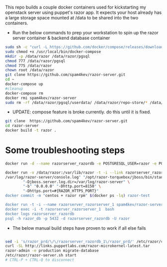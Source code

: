 This repo builds a couple docker containers used for kickstarting my openstack server using puppet's razor app.
It expects your host already has a large storage space mounted at /data to be shared into the two containers.

- Run the below commands to prep your workstation to spin up the razor server container & backend database container
```bash
sudo sh -c "curl -L https://github.com/docker/compose/releases/download/1.5.2/docker-compose-`uname -s`-`uname -m` > /usr/local/bin/docker-compose"
sudo chmod +x /usr/local/bin/docker-compose
mkdir -p /data/razor /data/razor/pgsql
chmod 777 /data/razor/pgsql
chmod 775 /data/razor
chown root /data/razor
git clone https://github.com/spam4kev/razor-server.git
cd ~
docker-compose up
#cleanup
docker-compose rm
docker rmi spam4kev/razor-server
sudo rm -rf /data/razor/pgsql/userdata/ /data/razor/repo-store/* /data/razor/razor-server.sh
```

-  UPDATE: compose feature is broke currently. do this until it is fixed.

```bash
git clone  https://github.com/spam4kev/razor-server.git
cd razor-server
docker build -t razor .
```

# Some troubleshooting steps

```bash
docker run -d --name razorserver_razordb -e POSTGRESQL_USER=razor -e POSTGRESQL_PASSWORD=mypass -e POSTGRESQL_DATABASE=razor_prd -v /data/razor/pg centos/postgresql-94-centos7

docker run -v /data/razor:/var/lib/razor -t -i --link razorserver_razordb --name razorserver_razorserver_1 centos sh
/var/log/razor-server/console.log" "/opt/razor-torquebox/jboss/bin/standalone.sh" \
        "-Djboss.server.log.dir=/var/log/razor-server" \
        "-b" "0.0.0.0" "-Dhttp.port=8150" \
        "-Dhttps.port=#{RAZOR_HTTPS_PORT}"
docker commit -m "centos + razor rpm" $(docker ps -lq) razor-test

docker run -t -i --name razorserver_razorserver_1 spam4kev/razor-server sh
docker exec -i -t razorserver_razorserver_1  bash
docker logs razorserver_razordb
psql -h razor_db -p 5432 -d razorserver_razordb -U razor
```


-  The below manual build steps have proven to work if all else fails

```bash

sed -i 's/razor_prd/\/\/razorserver_razordb_1\/razor_prd/' /etc/razor/config.yaml
curl -SL http://links.puppetlabs.com/razor-microkernel-latest.tar      | tar -xC /var/lib/razor/repo-store/
razor-admin -e production migrate-database
/etc/razor/razor-server.sh start
# CTRL-P + CTRL-Q to disconnect
```  
